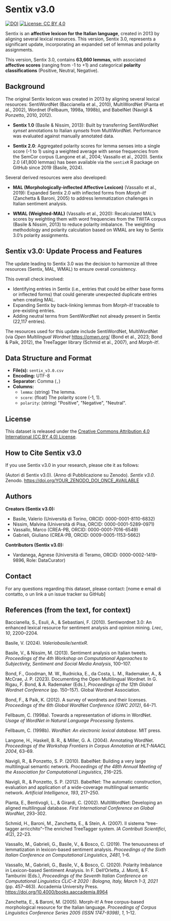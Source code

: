 # Sentix v3.0

[![DOI](https://zenodo.org/badge/DOI/YOUR_ZENODO_DOI.svg)](https://doi.org/YOUR_ZENODO_DOI) [![License: CC BY 4.0](https://img.shields.io/badge/License-CC%20BY%204.0-lightgrey.svg)](https://creativecommons.org/licenses/by/4.0/)



Sentix is an **affective lexicon for the Italian language**, created in 2013 by aligning several lexical resources. This version, Sentix 3.0, represents a significant update, incorporating an expanded set of lemmas and polarity assignments.

This version, Sentix 3.0, contains **63,660 lemmas**, with associated **affective scores** (ranging from -1 to +1) and categorical **polarity classifications** (Positive, Neutral, Negative).

## Background

The original Sentix lexicon was created in 2013 by aligning several lexical resources: SentiWordNet (Baccianella et al., 2010), MultiWordNet (Pianta et al., 2002), Wordnet (Fellbaum, 1998a, 1998b), and BabelNet (Navigli & Ponzetto, 2010, 2012).

- **Sentix 1.0** (Basile & Nissim, 2013): Built by transferring SentiWordNet *synset* annotations to Italian *synsets* from MultiWordNet. Performance was evaluated against manually annotated data.

- **Sentix 2.0**: Aggregated polarity scores for lemma senses into a single score (-1 to 1) using a weighted average with sense frequencies from the SemCor corpus (Langone et al., 2004; Vassallo et al., 2020). Sentix 2.0 (41,800 lemmas) has been available via the `sentixR` R package on GitHub since 2019 (Basile, 2024).

Several derived resources were also developed:

- **MAL (Morphologically-inflected Affective Lexicon)** (Vassallo et al., 2019): Expanded Sentix 2.0 with inflected forms from *Morph-it!* (Zanchetta & Baroni, 2005) to address lemmatization challenges in Italian sentiment analysis.

- **WMAL (Weighted-MAL)** (Vassallo et al., 2020): Recalculated MAL’s scores by weighting them with word frequencies from the TWITA corpus (Basile & Nissim, 2013) to reduce polarity imbalance. The weighting methodology and polarity calculation based on WMAL are key to Sentix 3.0’s polarity assignments.

## Sentix v3.0: Update Process and Features

The update leading to Sentix 3.0 was the decision to harmonize all three resources (Sentix, MAL, WMAL) to ensure overall consistency.

This overall check involved:
* Identifying entries in Sentix (i.e., entries that could be either base forms or inflected forms) that could generate unexpected duplicate entries when creating MAL.
* Expanding Sentix by back-linking lemmas from *Morph-it!* traceable to pre-existing entries.
* Adding neutral terms from SentiWordNet not already present in Sentix (22,117 entries).

The resources used for this update include SentiWordNet, MultiWordNet (via *Open Multilingual Wordnet* <https://omwn.org/> (Bond et al., 2023; Bond & Paik, 2012), the TreeTagger library (Schmid et al., 2007), and *Morph-it!*.

## Data Structure and Format

* **File(s):** `sentix_v3.0.csv`
* **Encoding:** UTF-8
* **Separator:** Comma (`,`)
* **Columns:**
    * `lemma`: (string) The lemma.
    * `score`: (float) The polarity score (-1, 1).
    * `polarity`: (string) "Positive", "Negative", "Neutral".


## License

This dataset is released under the [Creative Commons Attribution 4.0 International (CC BY 4.0) License](https://creativecommons.org/licenses/by/4.0/).

## How to Cite Sentix v3.0

If you use Sentix v3.0 in your research, please cite it as follows:

(Autori di Sentix v3.0). (Anno di Pubblicazione su Zenodo). *Sentix v3.0*. Zenodo. https://doi.org/YOUR_ZENODO_DOI_ONCE_AVAILABLE


## Authors 

**Creators (Sentix v3.0):**
* Basile, Valerio (Università di Torino, ORCID: 0000-0001-8110-6832)
* Nissim, Malvina (Università di Pisa, ORCID: 0000-0001-5289-0971)
* Vassallo, Marco (CREA-PB, ORCID: 0000-0001-7016-6549)
* Gabrieli, Giuliano (CREA-PB, ORCID: 0009-0005-1153-5662)

**Contributors (Sentix v3.0):**
* Vardanega, Agnese (Università di Teramo, ORCID: 0000-0002-1419-9896, Role: DataCurator)

## Contact

For any questions regarding this dataset, please contact:
[nome e email di contatto, o un link a un issue tracker su GitHub]


## References (from the text, for context)

Baccianella, S., Esuli, A., & Sebastiani, F. (2010). Sentiwordnet 3.0: An enhanced lexical resource for sentiment analysis and opinion mining. *Lrec*, *10*, 2200–2204.

Basile, V. (2024). *Valeriobasile/sentixR*.

Basile, V., & Nissim, M. (2013). Sentiment analysis on Italian tweets. *Proceedings of the 4th Workshop on Computational Approaches to Subjectivity, Sentiment and Social Media Analysis*, 100–107.

Bond, F., Goodman, M. W., Rudnicka, E., da Costa, L. M., Rademaker, A., & McCrae, J. P. (2023). Documenting the Open Multilingual Wordnet. In G. Rigau, F. Bond, & A. Rademaker (Eds.), *Proceedings of the 12th Global Wordnet Conference* (pp. 150–157). Global Wordnet Association.

Bond, F., & Paik, K. (2012). A survey of wordnets and their licenses. *Proceedings of the 6th Global WordNet Conference (GWC 2012)*, 64–71.

Fellbaum, C. (1998a). Towards a representation of idioms in WordNet. *Usage of WordNet in Natural Language Processing Systems*.

Fellbaum, C. (1998b). *WordNet: An electronic lexical database*. MIT press.

Langone, H., Haskell, B. R., & Miller, G. A. (2004). Annotating WordNet. *Proceedings of the Workshop Frontiers in Corpus Annotation at HLT-NAACL 2004*, 63–69.

Navigli, R., & Ponzetto, S. P. (2010). BabelNet: Building a very large multilingual semantic network. *Proceedings of the 48th Annual Meeting of the Association for Computational Linguistics*, 216–225.

Navigli, R., & Ponzetto, S. P. (2012). BabelNet: The automatic construction, evaluation and application of a wide-coverage multilingual semantic network. *Artificial Intelligence*, *193*, 217–250.

Pianta, E., Bentivogli, L., & Girardi, C. (2002). MultiWordNet: Developing an aligned multilingual database. *First International Conference on Global WordNet*, 293–302.

Schmid, H., Baroni, M., Zanchetta, E., & Stein, A. (2007). Il sistema “tree-tagger arricchito”–The enriched TreeTagger system. *IA Contributi Scientifici*, *4*(2), 22–23.

Vassallo, M., Gabrieli, G., Basile, V., & Bosco, C. (2019). The tenuousness of lemmatization in lexicon-based sentiment analysis. *Proceedings of the Sixth Italian Conference on Computational Linguistics*, *2481*, 1–6.

Vassallo, M., Gabrieli, G., Basile, V., & Bosco, C. (2020). Polarity Imbalance in Lexicon-based Sentiment Analysis. In F. Dell’Orletta, J. Monti, & F. Tamburini (Eds.), *Proceedings of the Seventh Italian Conference on Computational Linguistics CLiC-it 2020 : Bologna, Italy, March 1-3, 2021* (pp. 457–463). Accademia University Press. <https://doi.org/10.4000/books.aaccademia.8964>

Zanchetta, E., & Baroni, M. (2005). Morph-it! A free corpus-based morphological resource for the Italian language. *Proceedings of Corpus Linguistics Conference Series 2005 (ISSN 1747-9398)*, *1*, 1–12.


